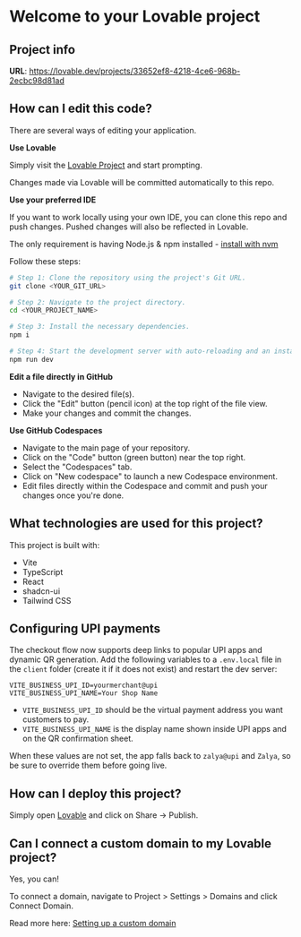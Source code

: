 # Welcome to your Lovable project

## Project info

**URL**: https://lovable.dev/projects/33652ef8-4218-4ce6-968b-2ecbc98d81ad

## How can I edit this code?

There are several ways of editing your application.

**Use Lovable**

Simply visit the [Lovable Project](https://lovable.dev/projects/33652ef8-4218-4ce6-968b-2ecbc98d81ad) and start prompting.

Changes made via Lovable will be committed automatically to this repo.

**Use your preferred IDE**

If you want to work locally using your own IDE, you can clone this repo and push changes. Pushed changes will also be reflected in Lovable.

The only requirement is having Node.js & npm installed - [install with nvm](https://github.com/nvm-sh/nvm#installing-and-updating)

Follow these steps:

```sh
# Step 1: Clone the repository using the project's Git URL.
git clone <YOUR_GIT_URL>

# Step 2: Navigate to the project directory.
cd <YOUR_PROJECT_NAME>

# Step 3: Install the necessary dependencies.
npm i

# Step 4: Start the development server with auto-reloading and an instant preview.
npm run dev
```

**Edit a file directly in GitHub**

- Navigate to the desired file(s).
- Click the "Edit" button (pencil icon) at the top right of the file view.
- Make your changes and commit the changes.

**Use GitHub Codespaces**

- Navigate to the main page of your repository.
- Click on the "Code" button (green button) near the top right.
- Select the "Codespaces" tab.
- Click on "New codespace" to launch a new Codespace environment.
- Edit files directly within the Codespace and commit and push your changes once you're done.

## What technologies are used for this project?

This project is built with:

- Vite
- TypeScript
- React
- shadcn-ui
- Tailwind CSS

## Configuring UPI payments

The checkout flow now supports deep links to popular UPI apps and dynamic QR generation. Add the following variables to a `.env.local` file in the `client` folder (create it if it does not exist) and restart the dev server:

```env
VITE_BUSINESS_UPI_ID=yourmerchant@upi
VITE_BUSINESS_UPI_NAME=Your Shop Name
```

- `VITE_BUSINESS_UPI_ID` should be the virtual payment address you want customers to pay.
- `VITE_BUSINESS_UPI_NAME` is the display name shown inside UPI apps and on the QR confirmation sheet.

When these values are not set, the app falls back to `zalya@upi` and `Zalya`, so be sure to override them before going live.

## How can I deploy this project?

Simply open [Lovable](https://lovable.dev/projects/33652ef8-4218-4ce6-968b-2ecbc98d81ad) and click on Share -> Publish.

## Can I connect a custom domain to my Lovable project?

Yes, you can!

To connect a domain, navigate to Project > Settings > Domains and click Connect Domain.

Read more here: [Setting up a custom domain](https://docs.lovable.dev/tips-tricks/custom-domain#step-by-step-guide)
